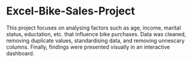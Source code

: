 # Excel-Bike-Sales-Project
This project focuses on analysing factors such as age, income, marital status, eductation, etc. that influence bike purchases. Data was cleaned, removing duplicate values, standardising data, and removing unnescary columns. Finally, findings were presented visually in an interactive dashboard.  
